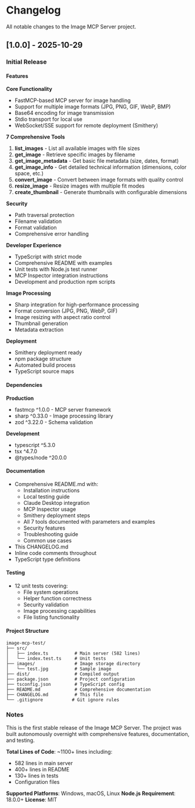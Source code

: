 # Changelog

All notable changes to the Image MCP Server project.

## [1.0.0] - 2025-10-29

### Initial Release

#### Features

**Core Functionality**
- FastMCP-based MCP server for image handling
- Support for multiple image formats (JPG, PNG, GIF, WebP, BMP)
- Base64 encoding for image transmission
- Stdio transport for local use
- WebSocket/SSE support for remote deployment (Smithery)

**7 Comprehensive Tools**

1. **list_images** - List all available images with file sizes
2. **get_image** - Retrieve specific images by filename
3. **get_image_metadata** - Get basic file metadata (size, dates, format)
4. **get_image_info** - Get detailed technical information (dimensions, color space, etc.)
5. **convert_image** - Convert between image formats with quality control
6. **resize_image** - Resize images with multiple fit modes
7. **create_thumbnail** - Generate thumbnails with configurable dimensions

**Security**
- Path traversal protection
- Filename validation
- Format validation
- Comprehensive error handling

**Developer Experience**
- TypeScript with strict mode
- Comprehensive README with examples
- Unit tests with Node.js test runner
- MCP Inspector integration instructions
- Development and production npm scripts

**Image Processing**
- Sharp integration for high-performance processing
- Format conversion (JPG, PNG, WebP, GIF)
- Image resizing with aspect ratio control
- Thumbnail generation
- Metadata extraction

**Deployment**
- Smithery deployment ready
- npm package structure
- Automated build process
- TypeScript source maps

#### Dependencies

**Production**
- fastmcp ^1.0.0 - MCP server framework
- sharp ^0.33.0 - Image processing library
- zod ^3.22.0 - Schema validation

**Development**
- typescript ^5.3.0
- tsx ^4.7.0
- @types/node ^20.0.0

#### Documentation

- Comprehensive README.md with:
  - Installation instructions
  - Local testing guide
  - Claude Desktop integration
  - MCP Inspector usage
  - Smithery deployment steps
  - All 7 tools documented with parameters and examples
  - Security features
  - Troubleshooting guide
  - Common use cases
- This CHANGELOG.md
- Inline code comments throughout
- TypeScript type definitions

#### Testing

- 12 unit tests covering:
  - File system operations
  - Helper function correctness
  - Security validation
  - Image processing capabilities
  - File listing functionality

#### Project Structure

```
image-mcp-test/
├── src/
│   ├── index.ts          # Main server (582 lines)
│   └── index.test.ts     # Unit tests
├── images/               # Image storage directory
│   └── test.jpg          # Sample image
├── dist/                 # Compiled output
├── package.json          # Project configuration
├── tsconfig.json         # TypeScript config
├── README.md             # Comprehensive documentation
├── CHANGELOG.md          # This file
└── .gitignore           # Git ignore rules
```

### Notes

This is the first stable release of the Image MCP Server. The project was built autonomously overnight with comprehensive features, documentation, and testing.

**Total Lines of Code**: ~1100+ lines including:
- 582 lines in main server
- 400+ lines in README
- 130+ lines in tests
- Configuration files

**Supported Platforms**: Windows, macOS, Linux
**Node.js Requirement**: 18.0.0+
**License**: MIT
